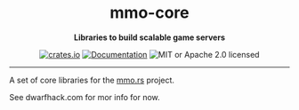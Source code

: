 <div align="center">
  <h1>mmo-core</h1>
  <p>
    <strong>Libraries to build scalable game servers</strong>
  </p>
  <p>

[![crates.io](https://img.shields.io/crates/v/mmo?label=latest)](https://crates.io/crates/mmo)
[![Documentation](https://docs.rs/mmo/badge.svg?version=0.0.2)](https://docs.rs/mmo/0.0.2)
![MIT or Apache 2.0 licensed](https://img.shields.io/crates/l/mmo.svg)
  </p>
</div>

---

A set of core libraries for the [mmo.rs](mmo.rs) project.

See dwarfhack.com for mor info for now.